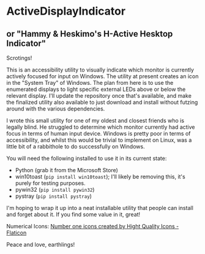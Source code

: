 # ActiveDisplayIndicator
## or "Hammy & Heskimo's H-Active Hesktop Indicator"

Scrotings!

This is an accessibility utility to visually indicate which monitor is currently actively focused for input on Windows. The utility at present creates an icon in the "System Tray" of Windows. The plan from here is to use the enumerated displays to light specific external LEDs above or below the relevant display. I'll update the repository once that's available, and make the finalized utility also available to just download and install without futzing around with the various dependencies.

I wrote this small utility for one of my oldest and closest friends who is legally blind. He struggled to determine which monitor currently had active focus in terms of human input device. Windows is pretty poor in terms of accessibility, and whilst this would be trivial to implement on Linux, was a little bit of a rabbithole to do successfully on Windows.

You will need the following installed to use it in its current state:

- Python (grab it from the Microsoft Store)
- win10toast (`pip install win10toast`); I'll likely be removing this, it's purely for testing purposes.
- pywin32 (`pip install pywin32`)
- pystray (`pip install pystray`)

I'm hoping to wrap it up into a neat installable utility that people can install and forget about it. If you find some value in it, great!

Numerical Icons: <a href="https://www.flaticon.com/free-icons/number-one" title="number one icons">Number one icons created by Hight Quality Icons - Flaticon</a>

Peace and love, earthlings!

